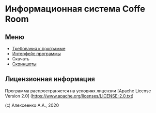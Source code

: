 # Информационная система Coffe Room

## Меню

- [Требования к программе](/a/index.md)
- [Интерфейс программы](/b/index.md)
- Скачать
- [Скриншоты](/c/index.md)

## Лицензионная информация

Программа распространяется на условиях лицензии [Apache License Version 2.0]
(https://www.apache.org/licenses/LICENSE-2.0.txt)

(c) Алексеенко А.А., 2020